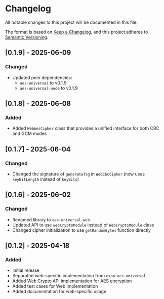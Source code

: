 # Changelog

All notable changes to this project will be documented in this file.

The format is based on [Keep a Changelog](https://keepachangelog.com/en/1.0.0/),
and this project adheres to [Semantic Versioning](https://semver.org/spec/v2.0.0.html).

## [0.1.9] - 2025-06-09

### Changed

- Updated peer dependencies:
  - `aes-universal` to v0.1.9
  - `aes-universal-node` to v0.1.9

## [0.1.8] - 2025-06-08

### Added

- Added `WebAesCipher` class that provides a unified interface for both CBC and GCM modes

## [0.1.7] - 2025-06-04

### Changed

- Changed the signature of `generateTag` in `WebCbcCipher` (now uses `keyBitLength` instead of `keyBits`)

## [0.1.6] - 2025-06-02

### Changed

- Renamed library to `aes-universal-web`
- Updated API to use `webCryptoModule` instead of `WebCryptoModule` class
- Changed cipher initialization to use `getRandomBytes` function directly

## [0.1.2] - 2025-04-18

### Added

- Initial release
- Separated web-specific implementation from `expo-aes-universal`
- Added Web Crypto API implementation for AES encryption
- Added test cases for Web implementation
- Added documentation for web-specific usage
